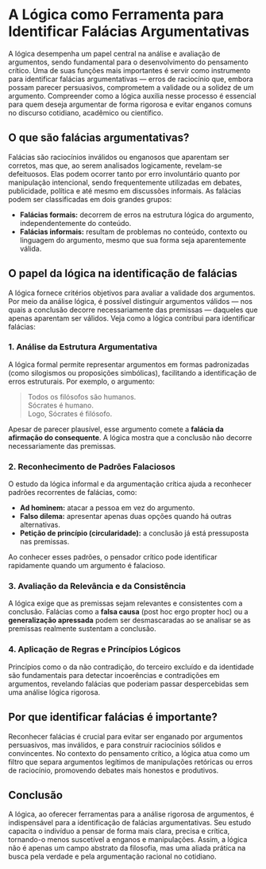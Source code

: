 # A Lógica como Ferramenta para Identificar Falácias Argumentativas

A lógica desempenha um papel central na análise e avaliação de argumentos, sendo fundamental para o desenvolvimento do pensamento crítico. Uma de suas funções mais importantes é servir como instrumento para identificar falácias argumentativas — erros de raciocínio que, embora possam parecer persuasivos, comprometem a validade ou a solidez de um argumento. Compreender como a lógica auxilia nesse processo é essencial para quem deseja argumentar de forma rigorosa e evitar enganos comuns no discurso cotidiano, acadêmico ou científico.

## O que são falácias argumentativas?

Falácias são raciocínios inválidos ou enganosos que aparentam ser corretos, mas que, ao serem analisados logicamente, revelam-se defeituosos. Elas podem ocorrer tanto por erro involuntário quanto por manipulação intencional, sendo frequentemente utilizadas em debates, publicidade, política e até mesmo em discussões informais. As falácias podem ser classificadas em dois grandes grupos:

- **Falácias formais:** decorrem de erros na estrutura lógica do argumento, independentemente do conteúdo.
- **Falácias informais:** resultam de problemas no conteúdo, contexto ou linguagem do argumento, mesmo que sua forma seja aparentemente válida.

## O papel da lógica na identificação de falácias

A lógica fornece critérios objetivos para avaliar a validade dos argumentos. Por meio da análise lógica, é possível distinguir argumentos válidos — nos quais a conclusão decorre necessariamente das premissas — daqueles que apenas aparentam ser válidos. Veja como a lógica contribui para identificar falácias:

### 1. **Análise da Estrutura Argumentativa**

A lógica formal permite representar argumentos em formas padronizadas (como silogismos ou proposições simbólicas), facilitando a identificação de erros estruturais. Por exemplo, o argumento:

> Todos os filósofos são humanos.  
> Sócrates é humano.  
> Logo, Sócrates é filósofo.

Apesar de parecer plausível, esse argumento comete a **falácia da afirmação do consequente**. A lógica mostra que a conclusão não decorre necessariamente das premissas.

### 2. **Reconhecimento de Padrões Falaciosos**

O estudo da lógica informal e da argumentação crítica ajuda a reconhecer padrões recorrentes de falácias, como:

- **Ad hominem:** atacar a pessoa em vez do argumento.
- **Falso dilema:** apresentar apenas duas opções quando há outras alternativas.
- **Petição de princípio (circularidade):** a conclusão já está pressuposta nas premissas.

Ao conhecer esses padrões, o pensador crítico pode identificar rapidamente quando um argumento é falacioso.

### 3. **Avaliação da Relevância e da Consistência**

A lógica exige que as premissas sejam relevantes e consistentes com a conclusão. Falácias como a **falsa causa** (post hoc ergo propter hoc) ou a **generalização apressada** podem ser desmascaradas ao se analisar se as premissas realmente sustentam a conclusão.

### 4. **Aplicação de Regras e Princípios Lógicos**

Princípios como o da não contradição, do terceiro excluído e da identidade são fundamentais para detectar incoerências e contradições em argumentos, revelando falácias que poderiam passar despercebidas sem uma análise lógica rigorosa.

## Por que identificar falácias é importante?

Reconhecer falácias é crucial para evitar ser enganado por argumentos persuasivos, mas inválidos, e para construir raciocínios sólidos e convincentes. No contexto do pensamento crítico, a lógica atua como um filtro que separa argumentos legítimos de manipulações retóricas ou erros de raciocínio, promovendo debates mais honestos e produtivos.

## Conclusão

A lógica, ao oferecer ferramentas para a análise rigorosa de argumentos, é indispensável para a identificação de falácias argumentativas. Seu estudo capacita o indivíduo a pensar de forma mais clara, precisa e crítica, tornando-o menos suscetível a enganos e manipulações. Assim, a lógica não é apenas um campo abstrato da filosofia, mas uma aliada prática na busca pela verdade e pela argumentação racional no cotidiano.